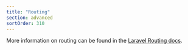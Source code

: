 ```yaml
---
title: "Routing"
section: advanced
sortOrder: 310
---
```


More information on routing can be found in the <a href="https://laravel.com/docs/routing" target="_blank">Laravel Routing docs</a>.

